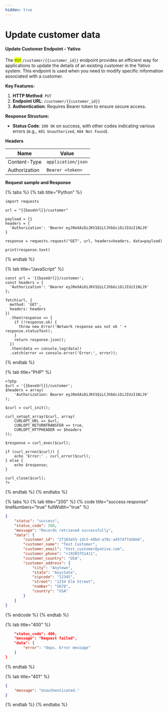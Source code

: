 ```yaml
---
hidden: true
---
```


# Update customer data

#### Update Customer Endpoint - Yativo

The <mark style="color:green;">`PUT`</mark> `/customer/{{customer_id}}` endpoint provides an efficient way for applications to update the details of an existing customer in the Yativo system. This endpoint is used when you need to modify specific information associated with a customer.

**Key Features:**

1. **HTTP Method**: `PUT`
2. **Endpoint URL**: `/customer/{{customer_id}}`
3. **Authentication**: Requires Bearer token to ensure secure access.

**Response Structure:**

* **Status Code**: `200 OK` on success, with other codes indicating various errors (e.g., `401 Unauthorized`, `404 Not Found`).

**Headers**

| Name          | Value              |
| ------------- | ------------------ |
| Content-Type  | `application/json` |
| Authorization | `Bearer <token>`   |

**Request sample and Response**



{% tabs %}
{% tab title="Python" %}
```
import requests

url = "{{baseUrl}}/customer"

payload = {}
headers = {
  'Authorization': 'Bearer eyJ0eXAiOiJKV1QiLCJhbGciOiJIUzI1NiJ9'
}

response = requests.request("GET", url, headers=headers, data=payload)

print(response.text)
```
{% endtab %}

{% tab title="JavaScript" %}
```
const url = '{{baseUrl}}/customer';
const headers = {
  'Authorization': 'Bearer eyJ0eXAiOiJKV1QiLCJhbGciOiJIUzI1NiJ9'
};

fetch(url, {
  method: 'GET',
  headers: headers
})
  .then(response => {
    if (!response.ok) {
      throw new Error('Network response was not ok ' + response.statusText);
    }
    return response.json();
  })
  .then(data => console.log(data))
  .catch(error => console.error('Error:', error));

```
{% endtab %}

{% tab title="PHP" %}
```
<?php
$url = '{{baseUrl}}/customer';
$headers = array(
    'Authorization: Bearer eyJ0eXAiOiJKV1QiLCJhbGciOiJIUzI1NiJ9'
);

$curl = curl_init();

curl_setopt_array($curl, array(
    CURLOPT_URL => $url,
    CURLOPT_RETURNTRANSFER => true,
    CURLOPT_HTTPHEADER => $headers
));

$response = curl_exec($curl);

if (curl_errno($curl)) {
    echo 'Error:' . curl_error($curl);
} else {
    echo $response;
}

curl_close($curl);
?>

```
{% endtab %}
{% endtabs %}

{% tabs %}
{% tab title="200" %}
{% code title="success response" lineNumbers="true" fullWidth="true" %}
```json
{
    "status": "success",
    "status_code": 200,
    "message": "Records retrieved successfully",
    "data": {
        "customer_id": "2f103e55-1dc5-40bd-a78c-a4574f7a50e6",
        "customer_name": "Test Customer",
        "customer_email": "test_customer@yativo.com",
        "customer_phone": "+19203751411",
        "customer_country": "USA",
        "customer_address": {
            "city": "Anytown",
            "state": "Anystate",
            "zipcode": "12345",
            "street": "1234 Elm Street",
            "number": "5678",
            "country": "USA"
        }
    }
}
```
{% endcode %}
{% endtab %}

{% tab title="400" %}
```json
    "status_code": 400,
    "message": "Request failed",
    "data": {
        "error": "Oops. Error message"
    }
}
```
{% endtab %}

{% tab title="401" %}
```json
{
    "message": "Unauthenticated."
}
```
{% endtab %}
{% endtabs %}

